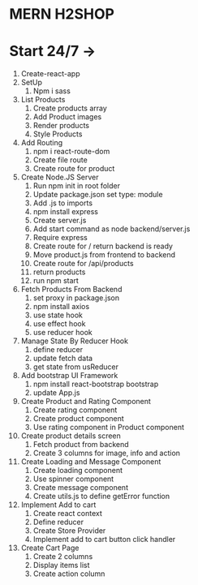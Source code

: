 # MERN H2SHOP

# Start 24/7 ->

1. Create-react-app
2. SetUp
   1. Npm i sass
3. List Products
   1. Create products array
   2. Add Product images
   3. Render products
   4. Style Products
4. Add Routing
   1. npm i react-route-dom
   2. Create file route
   3. Create route for product
5. Create Node.JS Server
   1. Run npm init in root folder
   2. Update package.json set type: module
   3. Add .js to imports
   4. npm install express
   5. Create server.js
   6. Add start command as node backend/server.js
   7. Require express
   8. Create route for / return backend is ready
   9. Move product.js from frontend to backend
   10. Create route for /api/products
   11. return products
   12. run npm start
6. Fetch Products From Backend
   1. set proxy in package.json
   2. npm install axios
   3. use state hook
   4. use effect hook
   5. use reducer hook
7. Manage State By Reducer Hook
   1. define reducer
   2. update fetch data
   3. get state from usReducer
8. Add bootstrap UI Framework
   1. npm install react-bootstrap bootstrap
   2. update App.js
9. Create Product and Rating Component
   1. Create rating component
   2. Create product component
   3. Use rating component in Product component
10. Create product details screen
    1. Fetch product from backend
    2. Create 3 columns for image, info and action
11. Create Loading and Message Component
    1. Create loading component
    2. Use spinner component
    3. Create message component
    4. Create utils.js to define getError function
12. Implement Add to cart
    1. Create react context
    2. Define reducer
    3. Create Store Provider
    4. Implement add to cart button click handler
13. Create Cart Page
    1. Create 2 columns
    2. Display items list
    3. Create action column
